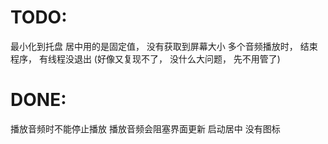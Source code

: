 
# TODO:
最小化到托盘
居中用的是固定值， 没有获取到屏幕大小
多个音频播放时， 结束程序， 有线程没退出 (好像又复现不了， 没什么大问题， 先不用管了)

# DONE:
播放音频时不能停止播放
播放音频会阻塞界面更新
启动居中
没有图标